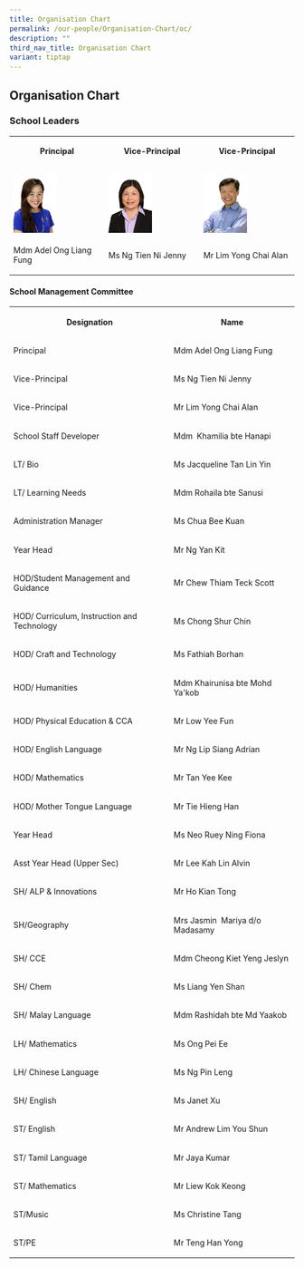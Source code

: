 ```yaml
---
title: Organisation Chart
permalink: /our-people/Organisation-Chart/oc/
description: ""
third_nav_title: Organisation Chart
variant: tiptap
---
```

<h2>Organisation Chart</h2>
<h3>School Leaders</h3>
<table style="minWidth: 75px">
<colgroup>
<col>
<col>
<col>
</colgroup>
<tbody>
<tr>
<th rowspan="1" colspan="1">
<p>Principal</p>
</th>
<th rowspan="1" colspan="1">
<p>Vice-Principal</p>
</th>
<th rowspan="1" colspan="1">
<p>Vice-Principal</p>
</th>
</tr>
<tr>
<td rowspan="1" colspan="1">
<p></p>
<div class="isomer-image-wrapper">
<img style="width: 50%;" height="auto" width="100%" alt="" src="/images/P__Mdm_Ong_Liang_Fung.jpg">
</div>
</td>
<td rowspan="1" colspan="1">
<p></p>
<div class="isomer-image-wrapper">
<img style="width: 50%;" height="auto" width="100%" alt="" src="/images/VP__Ms_Ng_Tien_Ni_Jenny.jpg">
</div>
</td>
<td rowspan="1" colspan="1">
<p></p>
<div class="isomer-image-wrapper">
<img style="width: 50%;" height="auto" width="100%" alt="" src="/images/VP__Mr_Alan_Lim_Yong_Chai.jpg">
</div>
</td>
</tr>
<tr>
<td rowspan="1" colspan="1">
<p>Mdm Adel Ong Liang Fung</p>
</td>
<td rowspan="1" colspan="1">
<p>Ms Ng Tien Ni Jenny</p>
</td>
<td rowspan="1" colspan="1">
<p>Mr Lim Yong Chai Alan</p>
</td>
</tr>
</tbody>
</table>
<h4>School Management Committee&nbsp;</h4>
<table style="minWidth: 50px">
<colgroup>
<col>
<col>
</colgroup>
<tbody>
<tr>
<th rowspan="1" colspan="1">
<p>Designation</p>
</th>
<th rowspan="1" colspan="1">
<p>Name</p>
</th>
</tr>
<tr>
<td rowspan="1" colspan="1">
<p>Principal</p>
</td>
<td rowspan="1" colspan="1">
<p>Mdm Adel Ong Liang Fung</p>
</td>
</tr>
<tr>
<td rowspan="1" colspan="1">
<p>Vice-Principal</p>
</td>
<td rowspan="1" colspan="1">
<p>Ms Ng Tien Ni Jenny</p>
</td>
</tr>
<tr>
<td rowspan="1" colspan="1">
<p>Vice-Principal</p>
</td>
<td rowspan="1" colspan="1">
<p>Mr Lim Yong Chai Alan</p>
</td>
</tr>
<tr>
<td rowspan="1" colspan="1">
<p>School Staff Developer</p>
</td>
<td rowspan="1" colspan="1">
<p>Mdm&nbsp; Khamilia bte Hanapi</p>
</td>
</tr>
<tr>
<td rowspan="1" colspan="1">
<p>LT/ Bio</p>
</td>
<td rowspan="1" colspan="1">
<p>Ms Jacqueline Tan Lin Yin</p>
</td>
</tr>
<tr>
<td rowspan="1" colspan="1">
<p>LT/ Learning Needs</p>
</td>
<td rowspan="1" colspan="1">
<p>Mdm Rohaila bte Sanusi</p>
</td>
</tr>
<tr>
<td rowspan="1" colspan="1">
<p>Administration Manager</p>
</td>
<td rowspan="1" colspan="1">
<p>Ms Chua Bee Kuan</p>
</td>
</tr>
<tr>
<td rowspan="1" colspan="1">
<p>Year Head</p>
</td>
<td rowspan="1" colspan="1">
<p>Mr Ng Yan Kit</p>
</td>
</tr>
<tr>
<td rowspan="1" colspan="1">
<p>HOD/Student Management and Guidance</p>
</td>
<td rowspan="1" colspan="1">
<p>Mr Chew Thiam Teck Scott</p>
</td>
</tr>
<tr>
<td rowspan="1" colspan="1">
<p>HOD/ Curriculum, Instruction and Technology</p>
</td>
<td rowspan="1" colspan="1">
<p>Ms Chong Shur Chin</p>
</td>
</tr>
<tr>
<td rowspan="1" colspan="1">
<p>HOD/ Craft and Technology</p>
</td>
<td rowspan="1" colspan="1">
<p>Ms Fathiah Borhan</p>
</td>
</tr>
<tr>
<td rowspan="1" colspan="1">
<p>HOD/ Humanities</p>
</td>
<td rowspan="1" colspan="1">
<p>Mdm Khairunisa bte Mohd Ya'kob</p>
</td>
</tr>
<tr>
<td rowspan="1" colspan="1">
<p>HOD/ Physical Education &amp; CCA</p>
</td>
<td rowspan="1" colspan="1">
<p>Mr Low Yee Fun</p>
</td>
</tr>
<tr>
<td rowspan="1" colspan="1">
<p>HOD/ English Language</p>
</td>
<td rowspan="1" colspan="1">
<p>Mr Ng Lip Siang Adrian</p>
</td>
</tr>
<tr>
<td rowspan="1" colspan="1">
<p>HOD/ Mathematics</p>
</td>
<td rowspan="1" colspan="1">
<p>Mr Tan Yee Kee</p>
</td>
</tr>
<tr>
<td rowspan="1" colspan="1">
<p>HOD/ Mother Tongue Language</p>
</td>
<td rowspan="1" colspan="1">
<p>Mr Tie Hieng Han</p>
</td>
</tr>
<tr>
<td rowspan="1" colspan="1">
<p>Year Head</p>
</td>
<td rowspan="1" colspan="1">
<p>Ms Neo Ruey Ning Fiona</p>
</td>
</tr>
<tr>
<td rowspan="1" colspan="1">
<p>Asst Year Head (Upper Sec)</p>
</td>
<td rowspan="1" colspan="1">
<p>Mr Lee Kah Lin Alvin</p>
</td>
</tr>
<tr>
<td rowspan="1" colspan="1">
<p>SH/ ALP &amp; Innovations</p>
</td>
<td rowspan="1" colspan="1">
<p>Mr Ho Kian Tong</p>
</td>
</tr>
<tr>
<td rowspan="1" colspan="1">
<p>SH/Geography</p>
</td>
<td rowspan="1" colspan="1">
<p>Mrs Jasmin&nbsp; Mariya d/o Madasamy</p>
</td>
</tr>
<tr>
<td rowspan="1" colspan="1">
<p>SH/ CCE</p>
</td>
<td rowspan="1" colspan="1">
<p>Mdm Cheong Kiet Yeng Jeslyn</p>
</td>
</tr>
<tr>
<td rowspan="1" colspan="1">
<p>SH/ Chem</p>
</td>
<td rowspan="1" colspan="1">
<p>Ms Liang Yen Shan</p>
</td>
</tr>
<tr>
<td rowspan="1" colspan="1">
<p>SH/ Malay Language</p>
</td>
<td rowspan="1" colspan="1">
<p>Mdm Rashidah bte Md Yaakob</p>
</td>
</tr>
<tr>
<td rowspan="1" colspan="1">
<p>LH/ Mathematics</p>
</td>
<td rowspan="1" colspan="1">
<p>Ms Ong Pei Ee</p>
</td>
</tr>
<tr>
<td rowspan="1" colspan="1">
<p>LH/ Chinese Language</p>
</td>
<td rowspan="1" colspan="1">
<p>Ms Ng Pin Leng</p>
</td>
</tr>
<tr>
<td rowspan="1" colspan="1">
<p>SH/ English</p>
</td>
<td rowspan="1" colspan="1">
<p>Ms Janet Xu</p>
</td>
</tr>
<tr>
<td rowspan="1" colspan="1">
<p>ST/ English</p>
</td>
<td rowspan="1" colspan="1">
<p>Mr Andrew Lim You Shun</p>
</td>
</tr>
<tr>
<td rowspan="1" colspan="1">
<p>ST/ Tamil Language</p>
</td>
<td rowspan="1" colspan="1">
<p>Mr Jaya Kumar</p>
</td>
</tr>
<tr>
<td rowspan="1" colspan="1">
<p>ST/ Mathematics</p>
</td>
<td rowspan="1" colspan="1">
<p>Mr Liew Kok Keong</p>
</td>
</tr>
<tr>
<td rowspan="1" colspan="1">
<p>ST/Music</p>
</td>
<td rowspan="1" colspan="1">
<p>Ms Christine Tang</p>
</td>
</tr>
<tr>
<td rowspan="1" colspan="1">
<p>ST/PE</p>
</td>
<td rowspan="1" colspan="1">
<p>Mr Teng Han Yong</p>
</td>
</tr>
</tbody>
</table>
<p></p>